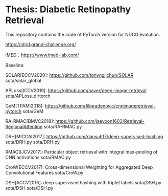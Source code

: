 # Thesis: Diabetic Retinopathy Retrieval

This repository contains the code of PyTorch version for NDCG evalution.

https://idrid.grand-challenge.org/ 

IMED：https://www.imed-lab.com/

Baseline:

SOLAR[ECCV2020]: https://github.com/tonyngjichun/SOLAR  sota/solar_global

APLoss[ICCV2019]: https://github.com/naver/deep-image-retrieval sota/APLoss_dirtorch

GeM[TPAMI2018]: https://github.com/filipradenovic/cnnimageretrieval-pytorch sota/GeM

RA-RMAC[BMVC2018]: https://github.com/jaeyoon1603/Retrieval-RegionalAttention  sota/RA-RMAC.py

DRH[MICCAI2017]: https://github.com/dansuh17/deep-supervised-hashing sota/DRH.py sota/DRH.py

RMAC[IJCV2017]: Particular object retrieval with integral max-pooling of CNN activations  sota/RMAC.py

CroW[ECCV2017]: Cross-dimensional Weighting for Aggregated Deep Convolutional Features sota/CroW.py

DSH[ACCV2016]: deep supervised hashing with triplet labels sota/DSH.py sota/DSH sota/DSH.py








        